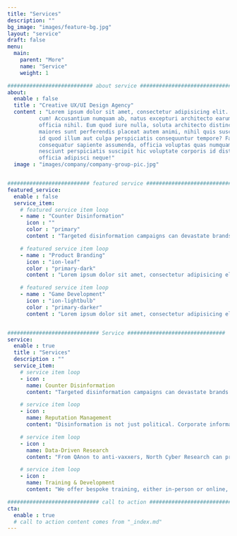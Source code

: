 ```yaml
---
title: "Services"
description: ""
bg_image: "images/feature-bg.jpg"
layout: "service"
draft: false
menu:
  main:
    parent: "More"
    name: "Service"
    weight: 1

########################### about service #############################
about:
  enable : false
  title : "Creative UX/UI Design Agency"
  content : "Lorem ipsum dolor sit amet, consectetur adipisicing elit. Voluptate soluta corporis odit, optio
          cum! Accusantium numquam ab, natus excepturi architecto earum ipsa aliquam, illum, omnis rerum, eveniet
          officia nihil. Eum quod iure nulla, soluta architecto distinctio. Nesciunt odio ullam expedita, neque fugit
          maiores sunt perferendis placeat autem animi, nihil quis suscipit quibusdam ut reiciendis doloribus natus nemo
          id quod illum aut culpa perspiciatis consequuntur tempore? Facilis nam vitae iure quisquam eius harum
          consequatur sapiente assumenda, officia voluptas quas numquam placeat, alias molestias nisi laudantium
          nesciunt perspiciatis suscipit hic voluptate corporis id distinctio earum. Dolor reprehenderit fuga dolore
          officia adipisci neque!"
  image : "images/company/company-group-pic.jpg"


########################## featured service ############################
featured_service:
  enable : false
  service_item:
    # featured service item loop
    - name : "Counter Disinformation"
      icon : ""
      color : "primary"
      content : "Targeted disinformation campaigns can devastate brands and compromise elections. North Cyber Research identifies harmful narratives and tracks down coordinated inauthentic behaviour – so you can take action to protect yourself."

    # featured service item loop
    - name : "Product Branding"
      icon : "ion-leaf"
      color : "primary-dark"
      content : "Lorem ipsum dolor sit amet, consectetur adipisicing elit. Saepe enim impedit repudiandae omnis est temporibus."

    # featured service item loop
    - name : "Game Development"
      icon : "ion-lightbulb"
      color : "primary-darker"
      content : "Lorem ipsum dolor sit amet, consectetur adipisicing elit. Saepe enim impedit repudiandae omnis est temporibus."


############################# Service ###############################
service:
  enable : true
  title : "Services"
  description : ""
  service_item:
    # service item loop
    - icon : 
      name: Counter Disinformation
      content: "Targeted disinformation campaigns can devastate brands and compromise elections. North Cyber Research identifies harmful narratives and tracks down coordinated inauthentic behaviour – so you can take action to protect yourself."

    # service item loop
    - icon : 
      name: Reputation Management
      content: "Disinformation is not just political. Corporate information warfare is on the rise. Knowing what’s being said online about your brand is critical for preserving your reputation. North Cyber Research monitors discussions around your brand and warns of trouble spots before they get out of control. "

    # service item loop
    - icon : 
      name: Data-Driven Research
      content: "From QAnon to anti-vaxxers, North Cyber Research can provide detailed reports on different aspects of the information warfare environment, drawing on masses of social media data, extensive background knowledge, and a solid scientific research pedigree, rooted in both academia and the private sector."

    # service item loop
    - icon : 
      name: Training & Development
      content: "We offer bespoke training, either in-person or online, covering topics such as: disinformation investigation techniques, the psychology of information warfare, the rise of disinformation-for-profit, and how to use specific tools, such as CrowdTangle, Meltwater or Brandwatch."

############################# call to action #################################
cta:
  enable : true
  # call to action content comes from "_index.md"
---
```

